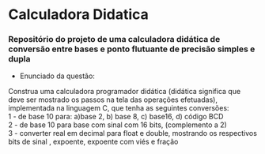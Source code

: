# Calculadora Didatica
<h3> Repositório do projeto de uma calculadora didática de conversão entre bases e ponto flutuante de precisão simples e dupla </h3>

- Enunciado da questão:
  
Construa uma calculadora programador didática (didática significa que deve ser mostrado os passos na tela das operações efetuadas),  implementada na linguagem C, que tenha as seguintes conversões:
<br>
1 - de base 10 para:
a)base 2,
b) base 8,
c) base16, 
d) código BCD
<br>
2 - de base 10  para base com sinal com 16 bits, (complemento a 2)
<br>
3 - converter real em decimal para float e double, mostrando os respectivos bits de sinal , expoente, expoente com viés e fração 
  
